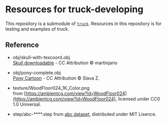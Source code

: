 # Resources for truck-developing

This repository is a submodule of [`truck`](https://github.com/ricosjp/truck).
Resources in this repository is for testing and examples of truck.

## Reference

- obj/skull-with-texcoord.obj  
[Skull downloadable](https://sketchfab.com/3d-models/skull-downloadable-1a9db900738d44298b0bc59f68123393) - CC Attribution © martinjario

- obj/pony-complete.obj  
[Pony Cartoon](https://sketchfab.com/3d-models/pony-cartoon-885d9f60b3a9429bb4077cfac5653cf9) - CC Attribution © Slava Z.

- texture/WoodFloor024_1K_Color.png  
from [https://ambientcg.com/view?id=WoodFloor024](https://ambientcg.com/view?id=WoodFloor024), licensed under CC0 1.0 Universal.

- step/abc-\*\*\*\*.step
from [abc dataset](https://deep-geometry.github.io/abc-dataset/), distributed under MIT Lisence.
